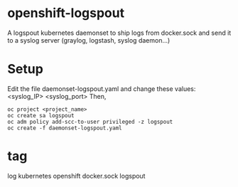 # openshift-logspout
A logspout kubernetes daemonset to ship logs from docker.sock and send it to a syslog server (graylog, logstash, syslog daemon...)

# Setup
Edit the file daemonset-logspout.yaml and change these values:
<syslog_IP>
<syslog_port>
Then,

    oc project <project_name> 
    oc create sa logspout 
    oc adm policy add-scc-to-user privileged -z logspout
    oc create -f daemonset-logspout.yaml
     
# tag
log kubernetes openshift docker.sock logspout
